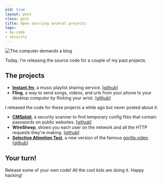 ```yaml
---
old: true
layout: post
class: post
title: Open sourcing several projects
tags:
- my-code
- security
---
```


![The computer demands a blog](/images/the-computer-demands-a-blog.gif)

Today, I'm releasing the source code for a couple of my past projects.

## The projects

* **[Instant.fm](http://instant.fm)**, a music playlist sharing service. [[github](https://github.com/feross/Instant.fm)]
* **Fling**, a way to send songs, videos, and urls from your phone to your desktop computer by flicking your wrist. [[github](https://github.com/feross/Fling)]

I released the code for these projects a while ago but never posted about it:

* **[CMSploit](/cmsploit/)**, a security scanner to find temporary config files that contain passwords on public websites. [[github](https://github.com/feross/CMSploit)]
* **WireSheep**, shows you each user on the network and all the HTTP requests they're making. [[github](https://github.com/feross/WireSheep)]
* **[Selective Attention Test](https://feross.org/hacks/selective-attention-test/)**, a new version of the famous [gorilla video](https://www.youtube.com/watch?v=vJG698U2Mvo). [[github](https://github.com/feross/Selective-Attention-Test)]

## Your turn!

Release some of your own code! All the cool kids are doing it. Happy hacking!
